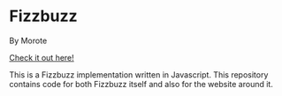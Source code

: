 # Fizzbuzz
By Morote


[Check it out here!](https://fizzbuzz.smorote.com)


This is a Fizzbuzz implementation written in Javascript. This repository contains code for both Fizzbuzz itself and also for the website around it. 